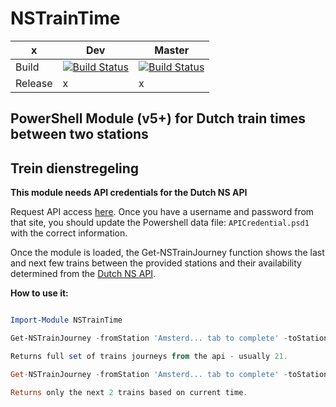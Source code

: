 # NSTrainTime 


| x | Dev | Master |
|----------|----------|----------|
| Build | [![Build Status](https://darkcrystal.visualstudio.com/NSTrainTime/_apis/build/status/whiteken.NSTrainTime?branchName=dev)](https://darkcrystal.visualstudio.com/NSTrainTime/_build/latest?definitionId=4&branchName=dev) | [![Build Status](https://darkcrystal.visualstudio.com/NSTrainTime/_apis/build/status/whiteken.NSTrainTime?branchName=master)](https://darkcrystal.visualstudio.com/NSTrainTime/_build/latest?definitionId=4&branchName=master) |
| Release | x | x |


## PowerShell Module (v5+) for Dutch train times between two stations 
## Trein dienstregeling

**This module needs API credentials for the Dutch NS API**

Request API access [here](https://www.ns.nl/ews-aanvraagformulier/?0).
Once you have a username and password from that site, you should update the Powershell data file: `APICredential.psd1` with the correct information.

Once the module is loaded, the Get-NSTrainJourney function shows the last and next few trains between the provided stations and their availability determined from the [Dutch NS API](https://www.ns.nl/en/travel-information/ns-api).  

**How to use it:**

```powershell

Import-Module NSTrainTime

Get-NSTrainJourney -fromStation 'Amsterd... tab to complete' -toStation 'Duiven... tab to complete'

Returns full set of trains journeys from the api - usually 21.

Get-NSTrainJourney -fromStation 'Amsterd... tab to complete' -toStation 'Duiven... tab to complete' -Next 2

Returns only the next 2 trains based on current time.

```

